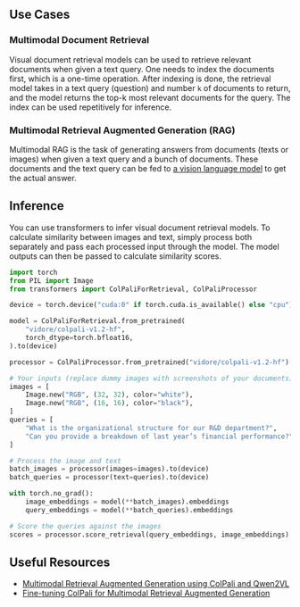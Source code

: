 ## Use Cases

### Multimodal Document Retrieval

Visual document retrieval models can be used to retrieve relevant documents when given a text query. One needs to index the documents first, which is a one-time operation. After indexing is done, the retrieval model takes in a text query (question) and number `k` of documents to return, and the model returns the top-k most relevant documents for the query. The index can be used repetitively for inference.

### Multimodal Retrieval Augmented Generation (RAG)

Multimodal RAG is the task of generating answers from documents (texts or images) when given a text query and a bunch of documents. These documents and the text query can be fed to [a vision language model](https://huggingface.co/tasks/image-text-to-text) to get the actual answer.

## Inference

You can use transformers to infer visual document retrieval models. To calculate similarity between images and text, simply process both separately and pass each processed input through the model. The model outputs can then be passed to calculate similarity scores.

```python
import torch
from PIL import Image
from transformers import ColPaliForRetrieval, ColPaliProcessor

device = torch.device("cuda:0" if torch.cuda.is_available() else "cpu")

model = ColPaliForRetrieval.from_pretrained(
    "vidore/colpali-v1.2-hf",
    torch_dtype=torch.bfloat16,
).to(device)

processor = ColPaliProcessor.from_pretrained("vidore/colpali-v1.2-hf")

# Your inputs (replace dummy images with screenshots of your documents)
images = [
    Image.new("RGB", (32, 32), color="white"),
    Image.new("RGB", (16, 16), color="black"),
]
queries = [
    "What is the organizational structure for our R&D department?",
    "Can you provide a breakdown of last year’s financial performance?",
]

# Process the image and text
batch_images = processor(images=images).to(device)
batch_queries = processor(text=queries).to(device)

with torch.no_grad():
    image_embeddings = model(**batch_images).embeddings
    query_embeddings = model(**batch_queries).embeddings

# Score the queries against the images
scores = processor.score_retrieval(query_embeddings, image_embeddings)
```

## Useful Resources

- [Multimodal Retrieval Augmented Generation using ColPali and Qwen2VL](https://github.com/merveenoyan/smol-vision/blob/main/ColPali_%2B_Qwen2_VL.ipynb)
- [Fine-tuning ColPali for Multimodal Retrieval Augmented Generation](https://github.com/merveenoyan/smol-vision/blob/main/Finetune_ColPali.ipynb)
